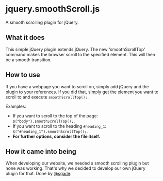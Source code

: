 jquery.smoothScroll.js
===================

A smooth scrolling plugin for jQuery.

## What it does
This simple jQuery plugin extends jQuery.
The new 'smoothScrollTop' command makes the browser scroll to the specified element. This will then be a smooth transition.

## How to use

If you have a webpage you want to scroll on, simply add jQuery and the plugin to your references.
If you did that, simply get the element you want to scroll to and execute <code>smoothScrollTop();</code>.

Examples:
- If you want to scroll to the top of the page: <code>$("body").smoothScrollTop();</code>.
- If you want to scroll to the heading <code>#heading_1</code>: <code>$("#heading_1").smoothScrollTop();</code>.
- **For further options, consider the file itself.**

## How it came into being
When developing our website, we needed a smooth scrolling plugin but none was working. That's why we decided to develop our own jQuery plugin for that.
Done by [@sgade](http://github.com/sgade). 
